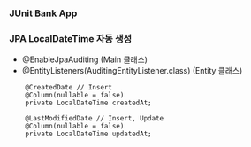 ### JUnit Bank App

### JPA LocalDateTime 자동 생성
- @EnableJpaAuditing (Main 클래스)
- @EntityListeners(AuditingEntityListener.class) (Entity 클래스)
```
	@CreatedDate // Insert
	@Column(nullable = false)
	private LocalDateTime createdAt;

	@LastModifiedDate // Insert, Update
	@Column(nullable = false)
	private LocalDateTime updatedAt;
```